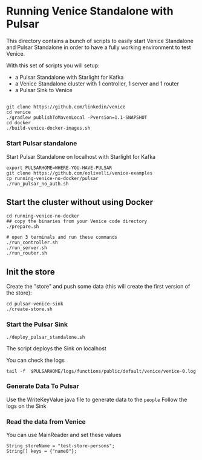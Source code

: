 # Running Venice Standalone with Pulsar

This directory contains a bunch of scripts to easily start Venice Standalone and Pulsar Standalone
in order to have a fully working environment to test Venice.


With this set of scripts you will setup:
- a Pulsar Standalone with Starlight for Kafka
- a Venice Standalone cluster with 1 controller, 1 server and 1 router
- a Pulsar Sink to Venice

## 

```
git clone https://github.com/linkedin/venice
cd venice
./gradlew publishToMavenLocal -Pversion=1.1-SNAPSHOT
cd docker
./build-venice-docker-images.sh
```


### Start Pulsar standalone

Start Pulsar Standalone on localhost with Starlight for Kafka

```
export PULSARHOME=WHERE-YOU-HAVE-PULSAR
git clone https://github.com/eolivelli/venice-examples
cp running-venice-no-docker/pulsar
./run_pulsar_no_auth.sh
```

## Start the cluster without using Docker

```
cd running-venice-no-docker
## copy the binaries from your Venice code directory
./prepare.sh

# open 3 terminals and run these commands
./run_controller.sh
./run_server.sh
./run_router.sh

```

## Init the store

Create the "store" and push some data (this will create the first version of the store):

```
cd pulsar-venice-sink
./create-store.sh

```

### Start the Pulsar Sink

```
./deploy_pulsar_standalone.sh
```

The script deploys the Sink on localhost

You can check the logs

```
tail -f  $PULSARHOME/logs/functions/public/default/venice/venice-0.log 
```

### Generate Data To Pulsar

Use the WriteKeyValue java file to generate data to the `people`
Follow the logs on the Sink

### Read the data from Venice

You can use MainReader and set these values

```
String storeName = "test-store-persons";
String[] keys = {"name0"};
```
